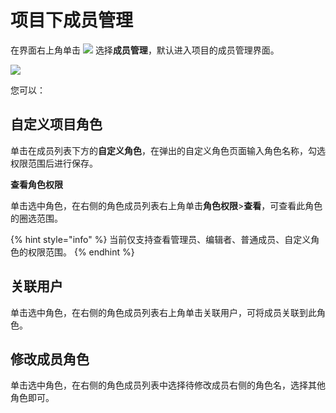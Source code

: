 # 项目下成员管理

在界面右上角单击 ![](https://github.com/growingio/growingio-docs-v3/tree/d520f4a494f6c0635c83422f55c665597e79ee96/.gitbook/assets/2019-10-10_18-59-32%20%281%29.png) 选择**成员管理**，默认进入项目的成员管理界面。

![](https://github.com/growingio/growingio-docs-v3/tree/d520f4a494f6c0635c83422f55c665597e79ee96/.gitbook/assets/image%20%28186%29.png)

您可以：

## **自定义项目角色**

单击在成员列表下方的**自定义角色**，在弹出的自定义角色页面输入角色名称，勾选权限范围后进行保存。

**查看角色权限**

单击选中角色，在右侧的角色成员列表右上角单击**角色权限**&gt;**查看**，可查看此角色的圈选范围。

{% hint style="info" %}
当前仅支持查看管理员、编辑者、普通成员、自定义角色的权限范围。
{% endhint %}

## 关联用户

单击选中角色，在右侧的角色成员列表右上角单击关联用户，可将成员关联到此角色。

## 修改成员角色

单击选中角色，在右侧的角色成员列表中选择待修改成员右侧的角色名，选择其他角色即可。


